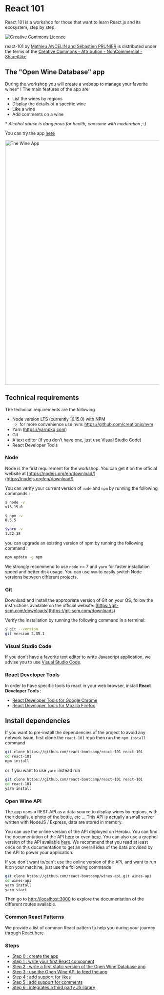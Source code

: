 # React 101

React 101 is a workshop for those that want to learn React.js and its ecosystem, step by step.

<a rel="license" href="http://creativecommons.org/licenses/by-nc-sa/4.0/"><img alt="Creative Commons Licence" style="border-width:0" src="https://i.creativecommons.org/l/by-nc-sa/4.0/88x31.png" /></a>

<span xmlns:dct="http://purl.org/dc/terms/" property="dct:title">react-101</span> by <a xmlns:cc="http://creativecommons.org/ns#" href="https://github.com/react-bootcamp/react-101" property="cc:attributionName" rel="cc:attributionURL">Mathieu ANCELIN and Sébastien PRUNIER</a> is distributed under the terms of the <a rel="license" href="http://creativecommons.org/licenses/by-nc-sa/4.0/">Creative Commons - Attribution - NonCommercial - ShareAlike</a>.

## The "Open Wine Database" app

During the workshop you will create a webapp to manage your favorite wines* !
The main features of the app are

* List the wines by regions
* Display the details of a specific wine
* Like a wine
* Add comments on a wine

\* *Alcohol abuse is dangerous for health, consume with moderation ;-)*

You can try the app [here](http://bit.ly/rbw-101)

<img
src='https://github.com/react-bootcamp/react-101/raw/master/instructions/img/wine-app.png' width='800' alt='The Wine App'>

## Technical requirements

The technical requirements are the following

* Node version LTS (currently 16.15.0) with NPM
  * for more convenience use nvm: https://github.com/creationix/nvm
* Yarn (https://yarnpkg.com)
* Git
* A text editor (if you don't have one, just use Visual Studio Code)
* React Developer Tools

### Node

Node is the first requirement for the workshop. You can get it on the official website at [https://nodejs.org/en/download/](https://nodejs.org/en/download/)

You can verify your current version of `node` and `npm` by running the following commands :

```sh
$ node -v
v16.15.0

$ npm -v
8.5.5

$yarn -v
1.22.18
```

you can upgrade an existing version of npm by running the following command :

```sh
npm update -g npm
```

We strongly recommend to use `node` >= 7 and `yarn` for faster installation speed and better disk usage. You can use `nvm` to easily switch Node versions between different projects.

### Git

Download and install the appropriate version of Git on your OS, follow the instructions available on the official website: [https://git-scm.com/downloads](https://git-scm.com/downloads)

Verify the installation by running the following command in a terminal:

```sh
$ git --version
git version 2.35.1
```

### Visual Studio Code

If you don't have a favorite text editor to write Javascript application, we advise you to use [Visual Studio Code](https://code.visualstudio.com/).

### React Developer Tools

In order to have specific tools to react in your web browser, install **React Developer Tools** :

* [React Developer Tools for Google Chrome](https://chrome.google.com/webstore/detail/react-developer-tools/fmkadmapgofadopljbjfkapdkoienihi)
* [React Developer Tools for Mozilla Firefox](https://addons.mozilla.org/fr/firefox/addon/react-devtools/)

## Install dependencies

If you want to pre-install the dependencies of the project to avoid any network issue, first clone the `react-101` repo then run the `npm install` command

```sh
git clone https://github.com/react-bootcamp/react-101 react-101
cd react-101
npm install
```

or if you want to use `yarn` instead run

```sh
git clone https://github.com/react-bootcamp/react-101 react-101
cd react-101
yarn install
```

### Open Wine API

The app uses a REST API as a data source to display wines by regions, with their details, a photo of the bottle, etc ... This API is actually a small server written with NodeJS / Express, data are stored in memory.

You can use the online version of the API deployed on Heroku. You can find the documentation of the API [here](https://bit.ly/rbw-api) or even [here](https://bit.ly/rbw-api-swag). You can also use a graphql version of the API available [here](https://bit.ly/rbw-graphql). We recommend that you read at least once on this documentation to get an overall idea of ​​the data provided by the API to power your application.

If you don't want to/can't use the online version of the API, and want to run it on your machine, just use the following commands

```sh
git clone https://github.com/react-bootcamp/wines-api.git wines-api
cd wines-api
yarn install
yarn start
```

Then go to [http://localhost:3000](http://localhost:3000) to explore the documentation of the different routes available.

### Common React Patterns

We provide a list of common React pattern to help you during your journey through React [here](./instructions/patterns.md)

### Steps

* [Step 0 : create the app](./instructions/0-create-the-app.md)
* [Step 1 : write your first React component](./instructions/1-your-first-component.md)
* [Step 2 : write a first static version of the Open Wine Database app](./instructions/2-the-wine-app.md)
* [Step 3 : use the Open Wine API to feed the app](./instructions/3-connect-with-the-wine-api.md)
* [Step 4 : add support for likes](./instructions/4-handle-likes.md)
* [Step 5 : add support for comments](./instructions/5-handle-comments.md)
* [Step 6 : integrates a third party JS library](./instructions/6-integrate-with-third-party-apis.md)
